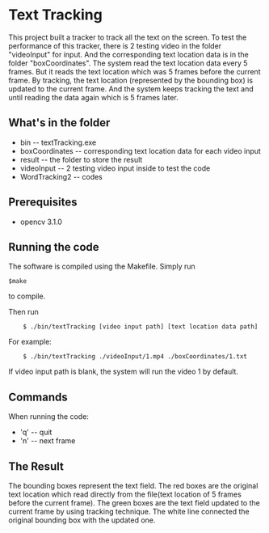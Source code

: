 # Text Tracking #
This project built a tracker to track all the text on the screen. To test the performance of this tracker, there is 2 testing video in the folder "videoInput" for input. And the corresponding text location data is in the folder "boxCoordinates". The system read the text location data every 5 frames. But it reads the text location which was 5 frames before the current frame. By tracking, the text location (represented by the bounding box) is updated to the current frame. And the system keeps tracking the text and until reading the data again which is 5 frames later. 
## What's in the folder ##
* bin -- textTracking.exe
* boxCoordinates -- corresponding text location data for each video input
* result -- the folder to store the result
* videoInput -- 2 testing video input inside to test the code
* WordTracking2 -- codes

## Prerequisites ##
* opencv 3.1.0

## Running the code ##
The software is compiled using the Makefile. Simply run 

	$make

to compile.

Then run 

        $ ./bin/textTracking [video input path] [text location data path]

For example: 

        $ ./bin/textTracking ./videoInput/1.mp4 ./boxCoordinates/1.txt

If video input path is blank, the system will run the video 1 by default.
## Commands ##
When running the code:

* 'q' -- quit
* 'n' -- next frame 

## The Result ##
The bounding boxes represent the text field. The red boxes are the original text location which read directly from the file(text location of 5 frames before the current frame). The green boxes are the text field updated to the current frame by using tracking technique. The white line connected the original bounding box with the updated one.